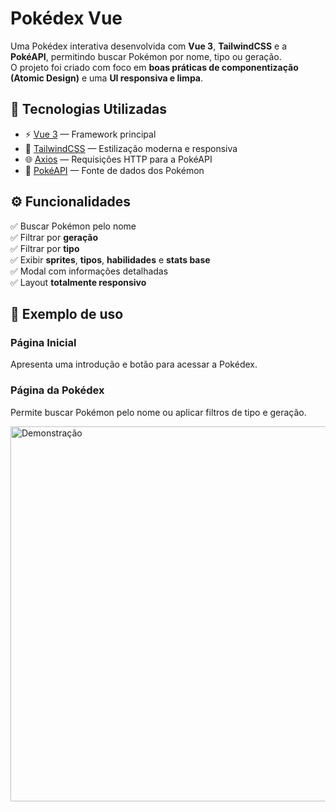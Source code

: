 # Pokédex Vue

Uma Pokédex interativa desenvolvida com **Vue 3**, **TailwindCSS** e a **PokéAPI**, permitindo buscar Pokémon por nome, tipo ou geração.  
O projeto foi criado com foco em **boas práticas de componentização (Atomic Design)** e uma **UI responsiva e limpa**.

## 🚀 Tecnologias Utilizadas

- ⚡ [Vue 3](https://vuejs.org/) — Framework principal  
- 🎨 [TailwindCSS](https://tailwindcss.com/) — Estilização moderna e responsiva  
- 🌐 [Axios](https://axios-http.com/) — Requisições HTTP para a PokéAPI  
- 🧩 [PokéAPI](https://pokeapi.co/) — Fonte de dados dos Pokémon  

## ⚙️ Funcionalidades

✅ Buscar Pokémon pelo nome  
✅ Filtrar por **geração**  
✅ Filtrar por **tipo**  
✅ Exibir **sprites**, **tipos**, **habilidades** e **stats base**  
✅ Modal com informações detalhadas  
✅ Layout **totalmente responsivo**

## 🧩 Exemplo de uso

### Página Inicial
Apresenta uma introdução e botão para acessar a Pokédex.

### Página da Pokédex
Permite buscar Pokémon pelo nome ou aplicar filtros de tipo e geração.

<img src="https://raw.githubusercontent.com/jot4jj/pokedex-vue-tailwind/src/assets
/img/demo.png" alt="Demonstração" width="600">

